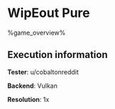 # WipEout Pure 

%game_overview%

## Execution information

**Tester**: u/cobaltonreddit

**Backend**: Vulkan

**Resolution**: 1x